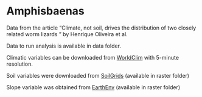 # Amphisbaenas

Data from the article “Climate, not soil, drives the distribution of two closely related worm lizards ” by Henrique Oliveira et al. 

Data to run analysis is available in data folder.

Climatic variables can be downloaded from [WorldClim]('https://worldclim.org/data/worldclim21.html') with 5-minute resolution.

Soil variables were downloaded from [SoilGrids]('https://soilgrids.org/') (available in raster folder)

Slope variable was obtained from [EarthEnv]('https://www.earthenv.org/topography') (available in raster folder)
